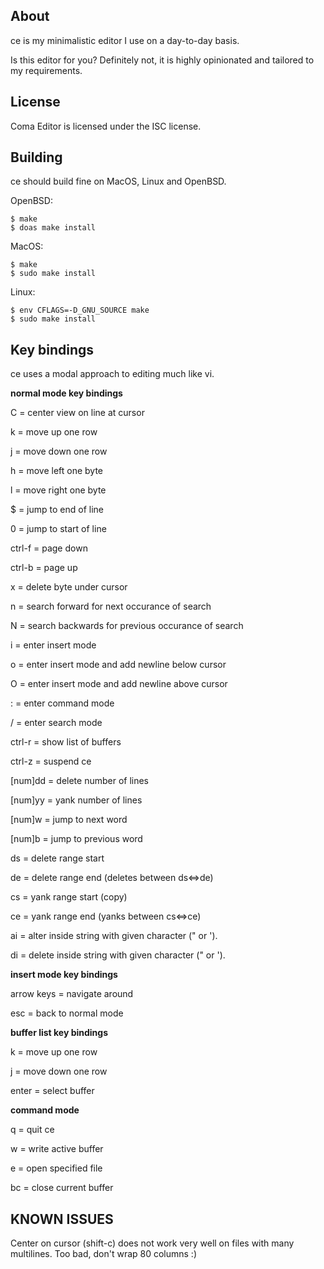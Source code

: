 About
-----

ce is my minimalistic editor I use on a day-to-day basis.

Is this editor for you? Definitely not, it is highly opinionated
and tailored to my requirements.

License
-------
Coma Editor is licensed under the ISC license.

Building
--------

ce should build fine on MacOS, Linux and OpenBSD.

OpenBSD:
```
$ make
$ doas make install
```

MacOS:
```
$ make
$ sudo make install
```

Linux:
```
$ env CFLAGS=-D_GNU_SOURCE make
$ sudo make install
```

Key bindings
------------
ce uses a modal approach to editing much like vi.

**normal mode key bindings**

C            = center view on line at cursor

k            = move up one row

j            = move down one row

h            = move left one byte

l            = move right one byte

$            = jump to end of line

0            = jump to start of line

ctrl-f       = page down

ctrl-b       = page up

x            = delete byte under cursor

n            = search forward for next occurance of search

N            = search backwards for previous occurance of search

i            = enter insert mode

o            = enter insert mode and add newline below cursor

O            = enter insert mode and add newline above cursor

:            = enter command mode

/            = enter search mode

ctrl-r       = show list of buffers

ctrl-z       = suspend ce

[num]dd      = delete number of lines

[num]yy      = yank number of lines

[num]w       = jump to next word

[num]b       = jump to previous word

ds           = delete range start

de           = delete range end (deletes between ds<=>de)

cs           = yank range start (copy)

ce           = yank range end (yanks between cs<=>ce)

ai<char>     = alter inside string with given character (" or ').

di<char>     = delete inside string with given character (" or ').

**insert mode key bindings**

arrow keys   = navigate around

esc          = back to normal mode

**buffer list key bindings**

k            = move up one row

j            = move down one row

enter        = select buffer

**command mode**

q            = quit ce

w            = write active buffer

e            = open specified file

bc           = close current buffer

KNOWN ISSUES
------------

Center on cursor (shift-c) does not work very well
on files with many multilines. Too bad, don't wrap
80 columns :)
